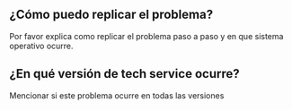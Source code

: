 ## ¿Cómo puedo replicar el problema?
Por favor explica como replicar el problema paso a paso y en que sistema operativo ocurre.
## ¿En qué versión de tech service ocurre?
Mencionar si este problema ocurre en todas las versiones
